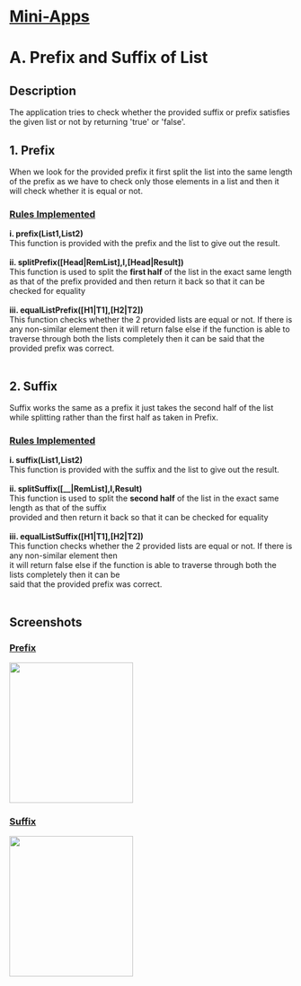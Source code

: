 # <ins>Mini-Apps</ins>
# A. Prefix and Suffix of List
## Description
The application tries to check whether the provided suffix or prefix satisfies the given list or not by returning 'true' or 'false'.
## 1. Prefix
When we look for the provided prefix it first split the list into the same length of the prefix as we have to check only those elements in a list and then it will check whether it is equal or not.
### <ins>Rules Implemented</ins>
**i. prefix(List1,List2)**<br />
This function is provided with the prefix and the list to give out the result.<br /><br />
**ii. splitPrefix([Head|RemList],I,[Head|Result])**<br />
This function is used to split the **first half** of the list in the exact same length as that of the prefix provided and then return it back so that it can be checked for equality<br /><br />
**iii. equalListPrefix([H1|T1],[H2|T2])**<br />
This function checks whether the 2 provided lists are equal or not. If there is any non-similar element then it will return false else if the function is able to traverse through both the lists completely then it can be said that the provided prefix was correct. <br /><br />

## 2. Suffix
Suffix works the same as a prefix it just takes the second half of the list while splitting rather than the first half as taken in Prefix.

### <ins>Rules Implemented</ins>
**i. suffix(List1,List2)**<br />
This function is provided with the suffix and the list to give out the result.<br /><br />
**ii. splitSuffix([__|RemList],I,Result)**<br />
This function is used to split the **second half** of the list in the exact same length as that of the suffix <br />
provided and then return it back so that it can be checked for equality<br /><br />
**iii. equalListSuffix([H1|T1],[H2|T2])**<br />
This function checks whether the 2 provided lists are equal or not. If there is any non-similar element then <br />
it will return false else if the function is able to traverse through both the lists completely then it can be <br />
said that the provided prefix was correct. <br /><br />

## Screenshots
### <ins>Prefix</ins>
<img src="https://user-images.githubusercontent.com/33955028/140700252-acfc5d23-524d-4f1b-bc28-d9bff45122cd.png" width="220" height="250">

### <ins>Suffix</ins>
<img src="https://user-images.githubusercontent.com/33955028/140700302-cb85e1d0-cfed-4dcb-aa5f-0092f1412730.png" width="220" height="250">
